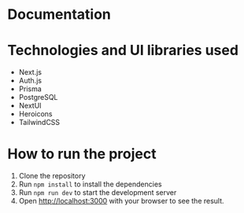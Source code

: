 # Documentation

# Technologies and UI libraries used 

- Next.js 
- Auth.js
- Prisma
- PostgreSQL
- NextUI
- Heroicons
- TailwindCSS

# How to run the project

1. Clone the repository
2. Run `npm install` to install the dependencies
3. Run `npm run dev` to start the development server
4. Open [http://localhost:3000](http://localhost:3000) with your browser to see the result.

